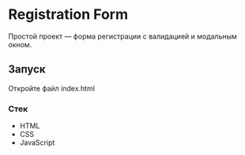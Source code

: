 # Registration Form

Простой проект — форма регистрации с валидацией и модальным окном.

## Запуск

Откройте файл index.html

### Стек

- HTML
- CSS
- JavaScript